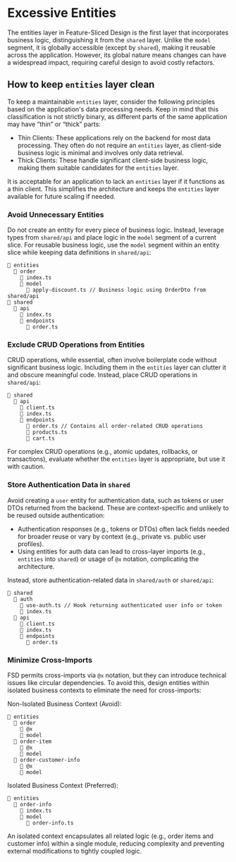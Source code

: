 # Excessive Entities

The entities layer in Feature-Sliced Design is the first layer that incorporates business logic, distinguishing it from the `shared` layer. Unlike the `model` segment, it is globally accessible (except by `shared`), making it reusable across the application. However, its global nature means changes can have a widespread impact, requiring careful design to avoid costly refactors.

## How to keep `entities` layer clean

To keep a maintainable `entities` layer, consider the following principles based on the application's data processing needs. Keep in mind that this classification is not strictly binary, as different parts of the same application may have “thin” or “thick” parts:

- Thin Clients: These applications rely on the backend for most data processing. They often do not require an `entities` layer, as client-side business logic is minimal and involves only data retrieval.
- Thick Clients: These handle significant client-side business logic, making them suitable candidates for the `entities` layer.

It is acceptable for an application to lack an `entities` layer if it functions as a thin client. This simplifies the architecture and keeps the `entities` layer available for future scaling if needed.

### Avoid Unnecessary Entities

Do not create an entity for every piece of business logic. Instead, leverage types from `shared/api` and place logic in the `model` segment of a current slice. For reusable business logic, use the `model` segment within an entity slice while keeping data definitions in `shared/api`:

```plaintext
📂 entities
  📂 order
    📄 index.ts
    📂 model
      📄 apply-discount.ts // Business logic using OrderDto from shared/api
📂 shared
  📂 api
    📄 index.ts
    📂 endpoints
      📄 order.ts
```

### Exclude CRUD Operations from Entities

CRUD operations, while essential, often involve boilerplate code without significant business logic. Including them in the `entities` layer can clutter it and obscure meaningful code. Instead, place CRUD operations in `shared/api`:

```plaintext
📂 shared
  📂 api
    📄 client.ts
    📄 index.ts
    📂 endpoints
      📄 order.ts // Contains all order-related CRUD operations
      📄 products.ts
      📄 cart.ts
```

For complex CRUD operations (e.g., atomic updates, rollbacks, or transactions), evaluate whether the `entities` layer is appropriate, but use it with caution.

### Store Authentication Data in `shared`

Avoid creating a `user` entity for authentication data, such as tokens or user DTOs returned from the backend. These are context-specific and unlikely to be reused outside authentication:

- Authentication responses (e.g., tokens or DTOs) often lack fields needed for broader reuse or vary by context (e.g., private vs. public user profiles).
- Using entities for auth data can lead to cross-layer imports (e.g., `entities` into `shared`) or usage of `@x` notation, complicating the architecture.

Instead, store authentication-related data in `shared/auth` or `shared/api`:

```plaintext
📂 shared
  📂 auth
    📄 use-auth.ts // Hook returning authenticated user info or token
    📄 index.ts
  📂 api
    📄 client.ts
    📄 index.ts
    📂 endpoints
      📄 order.ts
```

### Minimize Cross-Imports

FSD permits cross-imports via `@x` notation, but they can introduce technical issues like circular dependencies. To avoid this, design entities within isolated business contexts to eliminate the need for cross-imports:

Non-Isolated Business Context (Avoid):

```plaintext
📂 entities
  📂 order
    📂 @x
    📂 model
  📂 order-item
    📂 @x
    📂 model
  📂 order-customer-info
    📂 @x
    📂 model
```

Isolated Business Context (Preferred):

```plaintext
📂 entities
  📂 order-info
    📄 index.ts
    📂 model
      📄 order-info.ts
```

An isolated context encapsulates all related logic (e.g., order items and customer info) within a single module, reducing complexity and preventing external modifications to tightly coupled logic.
